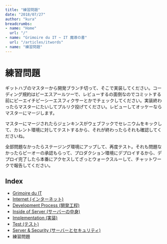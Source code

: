 ```yaml
---
title: "練習問題"
date: "2018/07/27"
author: "kura"
breadcrumbs:
- name: "Home"
  url: "/"
- name: "Grimoire du IT ~ IT 魔導の書"
  url: "/articles/itwords"
- name: "練習問題"
---
```

# 練習問題
ギットハブのマスターから開発ブランチ切って、そこで実装してください。コーディング規約はピーエスアールツーで、レビューするの面倒なのでコミットする前にピーエイチピーシーエスフィクサーとかでチェックしてください。実装終わったらマスターにたいしてプルリク投げてください。レビューしてオッケーならマスターにマージします。

マスターにマージされたらジェンキンスがウェブフックでセレニウムをキックして、カレント環境に対してテストするから、それが終わったらそれも確認してくださいね。

全部問題なかったらステージング環境にアップして、再度テスト。それも問題なかったらピーオーの承認もらって、プロダクション環境にデプロイするから、デプロイ完了したら本番にアクセスしてざっとウォークスルーして、チャットワークで報告してください。


## Index
- [Grimoire du IT](../itwords.md)
- [Internet (インターネット)](./internet.md)
- [Development Process (開発工程)](./process.md)
- [Inside of Server (サーバーの中身)](./server.md)
- [Implementation (実装)](./implement.md)
- [Test (テスト)](./test.md)
- [Server & Security (サーバーとセキュリティ)](./security.md)
- 練習問題
